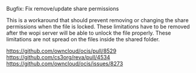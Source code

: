 Bugfix: Fix remove/update share permissions

This is a workaround that should prevent removing or changing the share permissions when the file is locked.
These limitations have to be removed after the wopi server will be able to unlock the file properly.
These limitations are not spread on the files inside the shared folder.

https://github.com/owncloud/ocis/pull/8529  
https://github.com/cs3org/reva/pull/4534  
https://github.com/owncloud/ocis/issues/8273
